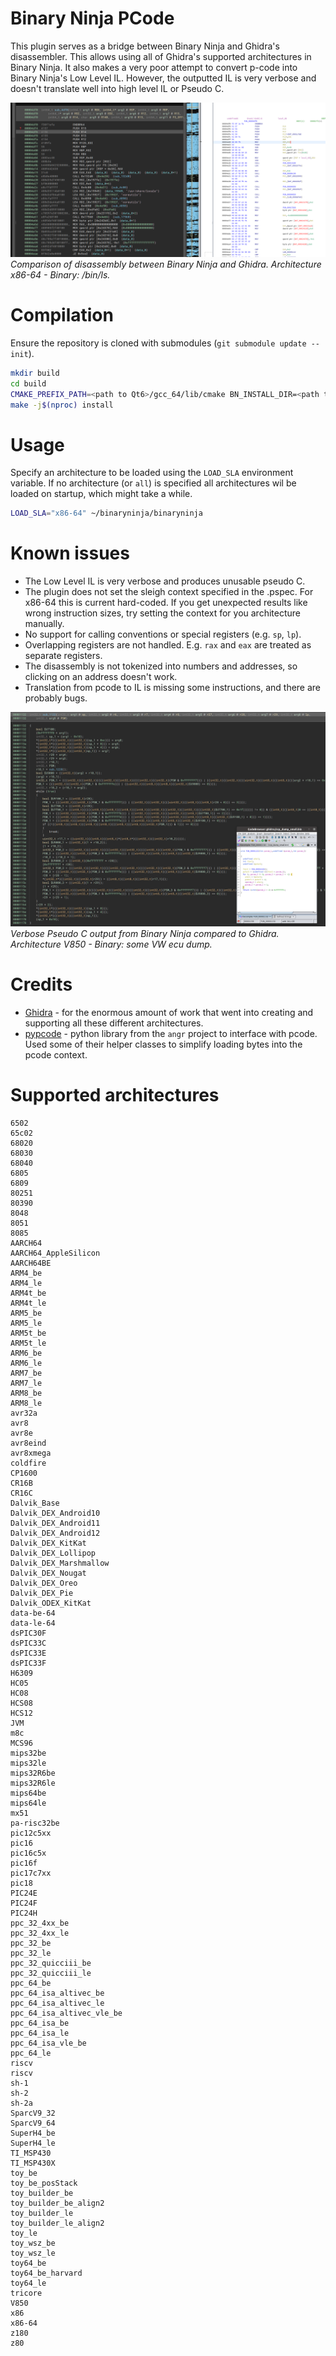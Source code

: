# Binary Ninja PCode
This plugin serves as a bridge between Binary Ninja and Ghidra's disassembler. This allows using all of Ghidra's supported architectures in Binary Ninja. It also makes a very poor attempt to convert p-code into Binary Ninja's Low Level IL. However, the outputted IL is very verbose and doesn't translate well into high level IL or Pseudo C.

![Comparison of disassembly between Binary Ninja and Ghidra](img/binja_vs_ghidra.png)
*Comparison of disassembly between Binary Ninja and Ghidra. Architecture x86-64 - Binary: /bin/ls.*


# Compilation
Ensure the repository is cloned with submodules (`git submodule update --init`).
```bash
mkdir build
cd build
CMAKE_PREFIX_PATH=<path to Qt6>/gcc_64/lib/cmake BN_INSTALL_DIR=<path to binary ninja> BN_API_PATH=<path to binaryninja-api> cmake ..
make -j$(nproc) install
```

# Usage
Specify an architecture to be loaded using the `LOAD_SLA` environment variable. If no architecture (or `all`) is specified all architectures wil be loaded on startup, which might take a while.

```bash
LOAD_SLA="x86-64" ~/binaryninja/binaryninja
```

# Known issues
 - The Low Level IL is very verbose and produces unusable pseudo C.
 - The plugin does not set the sleigh context specified in the .pspec. For x86-64 this is current hard-coded. If you get unexpected results like wrong instruction sizes, try setting the context for you architecture manually.
 - No support for calling conventions or special registers (e.g. `sp`, `lp`).
 - Overlapping registers are not handled. E.g. `rax` and `eax` are treated as separate registers.
 - The disassembly is not tokenized into numbers and addresses, so clicking on an address doesn't work.
 - Translation from pcode to IL is missing some instructions, and there are probably bugs.

![Verbose Pseudo C output from Binary Ninja compared to Ghidra](img/decompiler.png)
*Verbose Pseudo C output from Binary Ninja compared to Ghidra. Architecture V850 - Binary: some VW ecu dump.*

# Credits
 - [Ghidra](https://github.com/NationalSecurityAgency/ghidra) - for the enormous amount of work that went into creating and supporting all these different architectures.
 - [pypcode](https://github.com/angr/pypcode) - python library from the `angr` project to interface with pcode. Used some of their helper classes to simplify loading bytes into the pcode context.

# Supported architectures
```
6502
65c02
68020
68030
68040
6805
6809
80251
80390
8048
8051
8085
AARCH64
AARCH64_AppleSilicon
AARCH64BE
ARM4_be
ARM4_le
ARM4t_be
ARM4t_le
ARM5_be
ARM5_le
ARM5t_be
ARM5t_le
ARM6_be
ARM6_le
ARM7_be
ARM7_le
ARM8_be
ARM8_le
avr32a
avr8
avr8e
avr8eind
avr8xmega
coldfire
CP1600
CR16B
CR16C
Dalvik_Base
Dalvik_DEX_Android10
Dalvik_DEX_Android11
Dalvik_DEX_Android12
Dalvik_DEX_KitKat
Dalvik_DEX_Lollipop
Dalvik_DEX_Marshmallow
Dalvik_DEX_Nougat
Dalvik_DEX_Oreo
Dalvik_DEX_Pie
Dalvik_ODEX_KitKat
data-be-64
data-le-64
dsPIC30F
dsPIC33C
dsPIC33E
dsPIC33F
H6309
HC05
HC08
HCS08
HCS12
JVM
m8c
MCS96
mips32be
mips32le
mips32R6be
mips32R6le
mips64be
mips64le
mx51
pa-risc32be
pic12c5xx
pic16
pic16c5x
pic16f
pic17c7xx
pic18
PIC24E
PIC24F
PIC24H
ppc_32_4xx_be
ppc_32_4xx_le
ppc_32_be
ppc_32_le
ppc_32_quicciii_be
ppc_32_quicciii_le
ppc_64_be
ppc_64_isa_altivec_be
ppc_64_isa_altivec_le
ppc_64_isa_altivec_vle_be
ppc_64_isa_be
ppc_64_isa_le
ppc_64_isa_vle_be
ppc_64_le
riscv
riscv
sh-1
sh-2
sh-2a
SparcV9_32
SparcV9_64
SuperH4_be
SuperH4_le
TI_MSP430
TI_MSP430X
toy_be
toy_be_posStack
toy_builder_be
toy_builder_be_align2
toy_builder_le
toy_builder_le_align2
toy_le
toy_wsz_be
toy_wsz_le
toy64_be
toy64_be_harvard
toy64_le
tricore
V850
x86
x86-64
z180
z80
```


